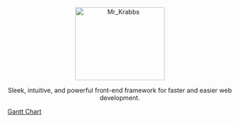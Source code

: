 <p align="center">
  <a href="https://getbootstrap.com/">
    <img src="https://mystickermania.com/cdn/stickers/spongebob/sb-happy-mr-krabs-512x512.png" alt="Mr_Krabbs" width="200" height="165">
  </a>
</p>
<p align="center">
  Sleek, intuitive, and powerful front-end framework for faster and easier web development. </p>


[Gantt Chart](https://github.com/orangeteddy11/test2025/blob/master/the%20dark%20one%20chart.xlsx%20-%20Dark.pdf)
